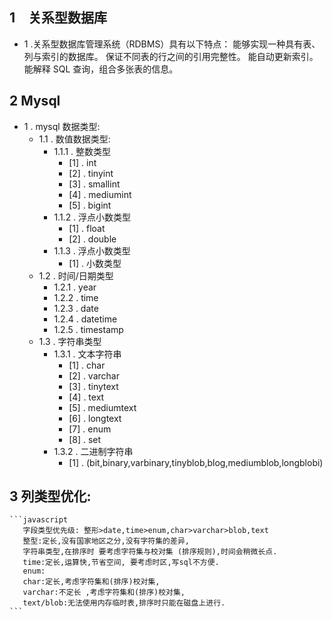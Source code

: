 ## 1　关系型数据库
- 1 .关系型数据库管理系统（RDBMS）具有以下特点：
    能够实现一种具有表、列与索引的数据库。
    保证不同表的行之间的引用完整性。
    能自动更新索引。
    能解释 SQL 查询，组合多张表的信息。
    
    
## 2 Mysql
   - 1 . mysql  数据类型:
        - 1.1 . 数值数据类型:
            - 1.1.1 . 整数类型
                - [1] . int
                - [2] . tinyint
                - [3] . smallint
                - [4] . mediumint
                - [5] . bigint
            - 1.1.2 . 浮点小数类型
                - [1] . float
                - [2] . double
            - 1.1.3 . 浮点小数类型
                - [1] . 小数类型
        - 1.2 . 时间/日期类型
            - 1.2.1 . year
            - 1.2.2 . time
            - 1.2.3 . date
            - 1.2.4 . datetime
            - 1.2.5 . timestamp
        - 1.3 . 字符串类型
            - 1.3.1 . 文本字符串
                - [1] . char
                - [2] . varchar
                - [3] . tinytext
                - [4] . text
                - [5] . mediumtext
                - [6] . longtext
                - [7] . enum
                - [8] . set
            - 1.3.2 . 二进制字符串
                - [1] . (bit,binary,varbinary,tinyblob,blog,mediumblob,longblobi)
## 3 列类型优化:
    ```javascript
       字段类型优先级: 整形>date,time>enum,char>varchar>blob,text
       整型:定长,没有国家地区之分,没有字符集的差异,
       字符串类型,在排序时 要考虑字符集与校对集 (排序规则),时间会稍微长点.
       time:定长,运算快,节省空间, 要考虑时区,写sql不方便.
       enum: 
       char:定长,考虑字符集和(排序)校对集,
       varchar:不定长 ,考虑字符集和(排序)校对集,
       text/blob:无法使用内存临时表,排序时只能在磁盘上进行.
    ```
     